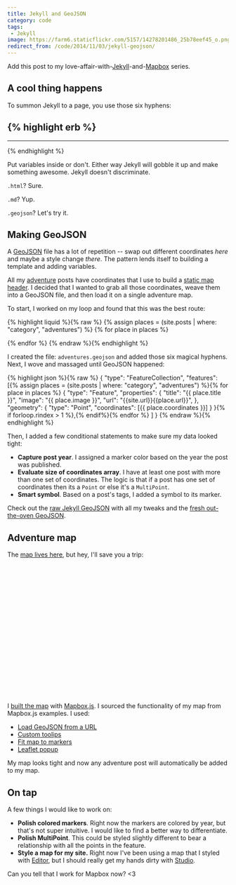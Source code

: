 ```yaml
---
title: Jekyll and GeoJSON
category: code
tags:
 - Jekyll
image: https://farm6.staticflickr.com/5157/14278201486_25b78eef45_o.png
redirect_from: /code/2014/11/03/jekyll-geojson/
---
```



Add this post to my love-affair-with-[Jekyll]({{site.url}}/code/2014/01/26/mapbox-for-jekyll-posts/)-and-[Mapbox]({{site.url}}/code/2014/07/26/static-mapbox-for-jekyll/) series.

## A cool thing happens

To summon Jekyll to a page, you use those six hyphens:

{% highlight erb %}
---
---
{% endhighlight %}

Put variables inside or don't. Either way Jekyll will gobble it up and make something awesome. Jekyll doesn't discriminate.

`.html`? Sure.

`.md`? Yup.

`.geojson`? Let's try it.

## Making GeoJSON

A [GeoJSON](http://geojson.org/) file has a lot of repetition -- swap out different coordinates *here* and maybe a style change *there*. The pattern lends itself to building a template and adding variables.

All my [adventure](/adventures) posts have coordinates that I use to build a [static map header]({{site.url}}/code/2014/07/26/static-mapbox-for-jekyll/). I decided that I wanted to grab all those coordinates, weave them into a GeoJSON file, and then load it on a single adventure map.

To start, I worked on my loop and found that this was the best route:

{% highlight liquid %}{% raw %}
{% assign places = (site.posts | where: "category", "adventures") %}
{% for place in places %}
  <!-- gooey, caramel center -->
{% endfor %}
{% endraw %}{% endhighlight %}

I created the file: `adventures.geojson` and added those six magical hyphens. Next, I wove and massaged until GeoJSON happened:

{% highlight json %}{% raw %}
{
  "type": "FeatureCollection",
  "features": [{% assign places = (site.posts | where: "category", "adventures") %}{% for place in places %}
    {
      "type": "Feature",
      "properties": {
        "title": "{{ place.title }}",
        "image": "{{ place.image }}",
        "url": "{{site.url}}{{place.url}}",
      },
      "geometry": {
        "type": "Point",
        "coordinates": [{{ place.coordinates }}]
      }
    }{% if forloop.rindex > 1 %},{% endif%}{% endfor %}
  ]
}
{% endraw %}{% endhighlight %}

Then, I added a few conditional statements to make sure my data looked tight:

* **Capture post year**. I assigned a marker color based on the year the post was published.
* **Evaluate size of coordinates array**. I have at least one post with more than one set of coordinates. The logic is that if a post has one set of coordinates then its a `Point` or else it's a `MultiPoint`.
* **Smart symbol**. Based on a post's tags, I added a symbol to its marker.

Check out the [raw Jekyll GeoJSON](https://github.com/katydecorah/katydecorah.github.io/blob/master/map/adventures.geojson?short_path=f85bc8f) with all my tweaks and the [fresh out-the-oven GeoJSON](/map/adventures.geojson).

## Adventure map

The [map lives here](/map), but hey, I'll save you a trip:

<script src='https://api.tiles.mapbox.com/mapbox.js/v2.1.2/mapbox.js'></script>
<link href='https://api.tiles.mapbox.com/mapbox.js/v2.1.2/mapbox.css' rel='stylesheet' />

<div id="map" style="max-width: 900px; margin: 0 auto 1em; height: 300px"></div>
<script>
L.mapbox.accessToken = '{{site.mapbox-token}}';
var map = L.mapbox.map('map', '{{site.mapid}}');

var featureLayer = L.mapbox.featureLayer()
.loadURL('/map/adventures.geojson')
.addTo(map);

featureLayer.on('ready', function() {
  map.fitBounds(featureLayer.getBounds());
});

featureLayer.on('layeradd', function(e) {
  var marker = e.layer,
  feature = marker.feature;

  // Create custom popup content
  var popupContent =  '<a target="_blank" class="popup" href="' + feature.properties.url + '">' +
  '<img alt="'+ feature.properties.title +'+" style="max-width: 150px" src="' + feature.properties.image + '" /><h2 class="text-center">'+feature.properties.title+'</h2></a>';

  // http://leafletjs.com/reference.html#popup
  marker.bindPopup(popupContent,{
    minWidth: 200,
    closeButton: false
  });
});
</script>

I [built the map](https://github.com/katydecorah/katydecorah.github.io/blob/master/map/index.html) with [Mapbox.js](https://www.mapbox.com/mapbox.js/api/). I sourced the functionality of my map from Mapbox.js examples. I used:

* [Load GeoJSON from a URL](https://www.mapbox.com/mapbox.js/example/v1.0.0/geojson-marker-from-url/)
* [Custom toolips](https://www.mapbox.com/mapbox.js/example/v1.0.0/custom-popup/)
* [Fit map to markers](https://www.mapbox.com/mapbox.js/example/v1.0.0/fit-map-to-markers/)
* [Leaflet popup](http://leafletjs.com/reference.html#popup)

My map looks tight and now any adventure post will automatically be added to my map.

## On tap

A few things I would like to work on:

* **Polish colored markers**. Right now the markers are colored by year, but that's not super intuitive. I would like to find a better way to differentiate.
* **Polish MultiPoint**. This could be styled slightly different to bear a relationship with all the points in the feature.
* **Style a map for my site.** Right now I've been using a map that I styled with [Editor](https://www.mapbox.com/editor), but I should really get my hands dirty with [Studio](https://www.mapbox.com/mapbox-studio).

Can you tell that I work for Mapbox now? <3
